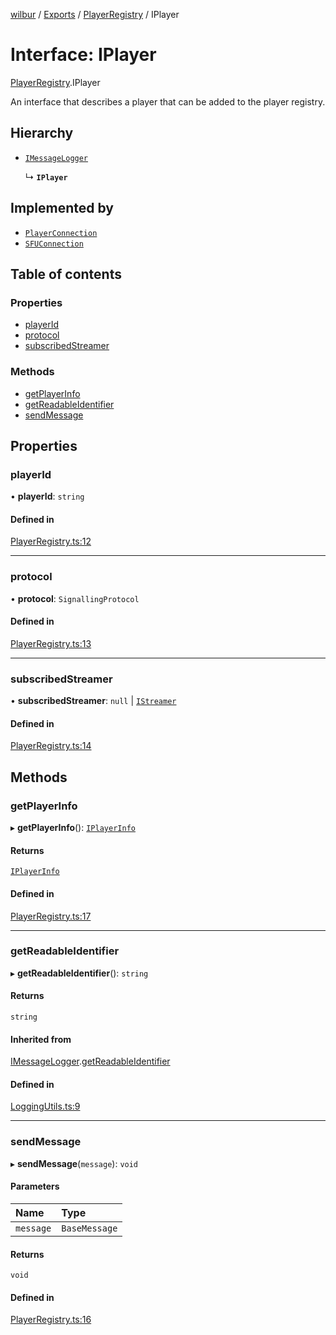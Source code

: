 [wilbur](../README.md) / [Exports](../modules.md) / [PlayerRegistry](../modules/PlayerRegistry.md) / IPlayer

# Interface: IPlayer

[PlayerRegistry](../modules/PlayerRegistry.md).IPlayer

An interface that describes a player that can be added to the
player registry.

## Hierarchy

- [`IMessageLogger`](LoggingUtils.IMessageLogger.md)

  ↳ **`IPlayer`**

## Implemented by

- [`PlayerConnection`](../classes/PlayerConnection.PlayerConnection.md)
- [`SFUConnection`](../classes/SFUConnection.SFUConnection.md)

## Table of contents

### Properties

- [playerId](PlayerRegistry.IPlayer.md#playerid)
- [protocol](PlayerRegistry.IPlayer.md#protocol)
- [subscribedStreamer](PlayerRegistry.IPlayer.md#subscribedstreamer)

### Methods

- [getPlayerInfo](PlayerRegistry.IPlayer.md#getplayerinfo)
- [getReadableIdentifier](PlayerRegistry.IPlayer.md#getreadableidentifier)
- [sendMessage](PlayerRegistry.IPlayer.md#sendmessage)

## Properties

### playerId

• **playerId**: `string`

#### Defined in

[PlayerRegistry.ts:12](https://github.com/mcottontensor/PixelStreamingInfrastructure/blob/4b7b7a5/new_cirrus/src/PlayerRegistry.ts#L12)

___

### protocol

• **protocol**: `SignallingProtocol`

#### Defined in

[PlayerRegistry.ts:13](https://github.com/mcottontensor/PixelStreamingInfrastructure/blob/4b7b7a5/new_cirrus/src/PlayerRegistry.ts#L13)

___

### subscribedStreamer

• **subscribedStreamer**: ``null`` \| [`IStreamer`](StreamerRegistry.IStreamer.md)

#### Defined in

[PlayerRegistry.ts:14](https://github.com/mcottontensor/PixelStreamingInfrastructure/blob/4b7b7a5/new_cirrus/src/PlayerRegistry.ts#L14)

## Methods

### getPlayerInfo

▸ **getPlayerInfo**(): [`IPlayerInfo`](PlayerRegistry.IPlayerInfo.md)

#### Returns

[`IPlayerInfo`](PlayerRegistry.IPlayerInfo.md)

#### Defined in

[PlayerRegistry.ts:17](https://github.com/mcottontensor/PixelStreamingInfrastructure/blob/4b7b7a5/new_cirrus/src/PlayerRegistry.ts#L17)

___

### getReadableIdentifier

▸ **getReadableIdentifier**(): `string`

#### Returns

`string`

#### Inherited from

[IMessageLogger](LoggingUtils.IMessageLogger.md).[getReadableIdentifier](LoggingUtils.IMessageLogger.md#getreadableidentifier)

#### Defined in

[LoggingUtils.ts:9](https://github.com/mcottontensor/PixelStreamingInfrastructure/blob/4b7b7a5/new_cirrus/src/LoggingUtils.ts#L9)

___

### sendMessage

▸ **sendMessage**(`message`): `void`

#### Parameters

| Name | Type |
| :------ | :------ |
| `message` | `BaseMessage` |

#### Returns

`void`

#### Defined in

[PlayerRegistry.ts:16](https://github.com/mcottontensor/PixelStreamingInfrastructure/blob/4b7b7a5/new_cirrus/src/PlayerRegistry.ts#L16)
